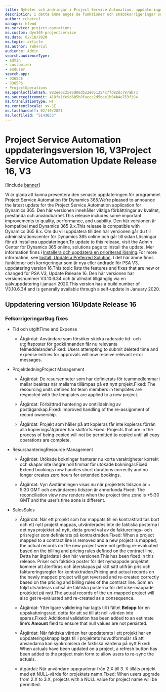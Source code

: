 ```yaml
---
title: Nyheter och ändringar i Project Service Automation, uppdateringsversion 16, version 3
description: I detta ämne anges de funktioner och snabbkorrigeringar som finns tillgängliga i Project Service Automation, uppdateringsversion 16, version 3.
author: ruhercul
manager: kfend
ms.service: project-operations
ms.custom: dyn365-projectservice
ms.date: 02/18/2020
ms.topic: article
ms.author: ruhercul
audience: Admin
search.audienceType:
- admin
- customizer
- enduser
search.app:
- D365CE
- D365PS
- ProjectOperations
ms.openlocfilehash: 882ee6c25e5d88db22e051254c7fd82dc787ab73
ms.sourcegitcommit: 418fa1fe9d605b8faccc2d5dee1b04b4e753f194
ms.translationtype: HT
ms.contentlocale: sv-SE
ms.lasthandoff: 02/10/2021
ms.locfileid: "5143655"
---
```

# <a name="project-service-automation-update-release-16-v3"></a><span data-ttu-id="44117-103">Project Service Automation uppdateringsversion 16, V3</span><span class="sxs-lookup"><span data-stu-id="44117-103">Project Service Automation Update Release 16, V3</span></span>

[!include [banner](../includes/psa-now-project-operations.md)]

<span data-ttu-id="44117-104">Vi är glada att kunna presentera den senaste uppdateringen för programmet Project Service Automation för Dynamics 365.</span><span class="sxs-lookup"><span data-stu-id="44117-104">We’re pleased to announce the latest update for the Project Service Automation application for Dynamics 365.</span></span> <span data-ttu-id="44117-105">Den här versionen innehåller viktiga förbättringar av kvalitet, prestanda och användbarhet.</span><span class="sxs-lookup"><span data-stu-id="44117-105">This release includes some important improvements to quality, performance, and usability.</span></span>  <span data-ttu-id="44117-106">Den här versionen är kompatibel med Dynamics 365 9.x.</span><span class="sxs-lookup"><span data-stu-id="44117-106">This release is compatible with Dynamics 365 9.x.</span></span> <span data-ttu-id="44117-107">Om du vill uppdatera till den här versionen går du till administrationscenter för Dynamics 365 online och går till sidan Lösningar för att installera uppdateringen.</span><span class="sxs-lookup"><span data-stu-id="44117-107">To update to this release, visit the Admin Center for Dynamics 365 online, solutions page to install the update.</span></span> <span data-ttu-id="44117-108">Mer information finns i [Installera och uppdatera en prioriterad lösning](https://docs.microsoft.com/dynamics365/project-service/upgrade-psa-home-page).</span><span class="sxs-lookup"><span data-stu-id="44117-108">For more information, see [Install, Update a Preferred Solution](https://docs.microsoft.com/dynamics365/project-service/upgrade-psa-home-page).</span></span>
<span data-ttu-id="44117-109">I det här ämne finns funktioner och korrigeringar som är nya eller ändrade för PSA V3, uppdatering version 16.</span><span class="sxs-lookup"><span data-stu-id="44117-109">This topic lists the features and fixes that are new or changed for PSA V3, Update Release 16.</span></span> <span data-ttu-id="44117-110">Den här versionen har versionsnummer V3.10.6.34 och är allmänt tillgänglig via en självuppdatering i januari 2020.</span><span class="sxs-lookup"><span data-stu-id="44117-110">This version has a build number of V3.10.6.34 and is generally available through a self-update in January 2020.</span></span>


## <a name="update-release-16"></a><span data-ttu-id="44117-111">Uppdatering version 16</span><span class="sxs-lookup"><span data-stu-id="44117-111">Update Release 16</span></span>

### <a name="bug-fixes"></a><span data-ttu-id="44117-112">Felkorrigeringar</span><span class="sxs-lookup"><span data-stu-id="44117-112">Bug fixes</span></span>

-   <span data-ttu-id="44117-113">Tid och utgift</span><span class="sxs-lookup"><span data-stu-id="44117-113">Time and Expense</span></span>

    -   <span data-ttu-id="44117-114">Åtgärdat: Användare som försöker skicka raderade tid- och utgiftsposter för godkännanden får nu relevanta felmeddelanden.</span><span class="sxs-lookup"><span data-stu-id="44117-114">Fixed: Users attempting to submit deleted time and expense entries for approvals will now receive relevant error messages.</span></span>

-   <span data-ttu-id="44117-115">Projektledning</span><span class="sxs-lookup"><span data-stu-id="44117-115">Project Management</span></span>

    -   <span data-ttu-id="44117-116">Åtgärdat: De resursenheter som har definierats för teammedlemmar i mallar beaktas när mallarna tillämpas på ett nytt projekt.</span><span class="sxs-lookup"><span data-stu-id="44117-116">Fixed: The resourcing units defined for team members in templates are respected with the templates are applied to a new project.</span></span>

    -   <span data-ttu-id="44117-117">Åtgärdat: Förbättrad hantering av omtilldelning av postägarskap.</span><span class="sxs-lookup"><span data-stu-id="44117-117">Fixed: Improved handling of the re-assignment of record ownership.</span></span>

    -   <span data-ttu-id="44117-118">Åtgärdat: Projekt som håller på att kopieras får inte kopieras förrän alla kopieringsåtgärder har slutförts.</span><span class="sxs-lookup"><span data-stu-id="44117-118">Fixed: Projects that are in the process of being copied will not be permitted to copied until all copy operations are complete.</span></span>

-   <span data-ttu-id="44117-119">Resurshantering</span><span class="sxs-lookup"><span data-stu-id="44117-119">Resource Management</span></span>

    -   <span data-ttu-id="44117-120">Åtgärdat: Utökade bokningar hanterar nu korta varaktigheter korrekt och skapar inte längre noll timmar för utökade bokningar.</span><span class="sxs-lookup"><span data-stu-id="44117-120">Fixed: Extend bookings now handles short durations correctly and no longer creates zero hours for extended bookings.</span></span>

    -   <span data-ttu-id="44117-121">Åtgärdat: Vyn Avstämningen visas nu när projektets tidszon är + 5:30 GMT och användarens tidszon är annorlunda.</span><span class="sxs-lookup"><span data-stu-id="44117-121">Fixed: The reconciliation view now renders when the project time zone is +5:30 GMT and the user’s time aone is different.</span></span>

-   <span data-ttu-id="44117-122">Sales</span><span class="sxs-lookup"><span data-stu-id="44117-122">Sales</span></span>

    -   <span data-ttu-id="44117-123">Åtgärdat: När ett projekt som har mappats till en kontraktrad tas bort och ett nytt projekt mappas, utvärderades inte de faktiska posterna i det nya projektet på nytt, detta grund val av de fakturerings- och prisregler som definierats på kontraktraden.</span><span class="sxs-lookup"><span data-stu-id="44117-123">Fixed: When a project mapped to a contract line is removed and a new project is mapped, the actual records on the new project were not getting re-evaluated based on the billing and pricing rules defined on the contract line.</span></span> <span data-ttu-id="44117-124">Detta har åtgärdats i den här versionen.</span><span class="sxs-lookup"><span data-stu-id="44117-124">This has been fixed in this release.</span></span> <span data-ttu-id="44117-125">Priser och faktiska poster för det nymappade projektet kommer att återföras och återskapas på rätt sätt utifrån pris och faktureringsregler för kontraktraden.</span><span class="sxs-lookup"><span data-stu-id="44117-125">Pricing and actual records on the newly mapped project will get reversed and re-created correctly based on the pricing and billing rules of the contract line.</span></span> <span data-ttu-id="44117-126">Som en följd utvärderas ochså de faktiska posterna för det icke-mappade projektet på nytt.</span><span class="sxs-lookup"><span data-stu-id="44117-126">The actual records of the un-mapped project will also get re-evaluated and re-created as a consequence.</span></span>

    -   <span data-ttu-id="44117-127">Åtgärdat: Ytterligare validering har lagts till i fältet **Belopp** för en uppskattningsrad, detta för att se till att noll-värden inte sparas.</span><span class="sxs-lookup"><span data-stu-id="44117-127">Fixed: Additional validation has been added to an estimate line’s **Amount** field to ensure that null values are not persisted.</span></span>

    -   <span data-ttu-id="44117-128">Åtgärdat: När faktiska värden har uppdaterats i ett projekt har en uppdateringsknapp lagts till i projektets huvudformulär så att användarna kan synkronisera de faktiska värdena på nytt.</span><span class="sxs-lookup"><span data-stu-id="44117-128">Fixed: When actuals have been updated on a project, a refresh button has been added to the project main form to allow users to re-sync the actuals.</span></span>

    -   <span data-ttu-id="44117-129">åtgärdat: När användare uppgraderar från 2.X till 3. X tillåts projekt med ett NULL-värde för projektets namn.</span><span class="sxs-lookup"><span data-stu-id="44117-129">Fixed: When users upgrade from 2.X to 3.X, projects with a NULL value for project name will be permitted.</span></span>

